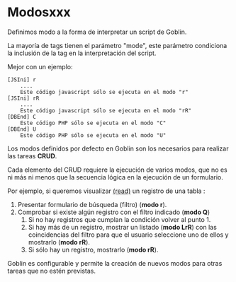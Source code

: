 # Modosxxx

Definimos modo a la forma de interpretar un script de Goblin.

La mayoría de tags tienen el parámetro "mode", este parámetro condiciona la inclusión de la tag en la interpretación del script.

Mejor con un ejemplo:
```
[JSIni] r
    ....
    Este código javascript sólo se ejecuta en el modo "r"
[JSIni] rR
    ....
    Este código javascript sólo se ejecuta en el modo "rR"
[DBEnd] C
    Este código PHP sólo se ejecuta en el modo "C"
[DBEnd] U
    Este código PHP sólo se ejecuta en el modo "U"
```

Los modos definidos por defecto en Goblin son los necesarios para realizar las tareas **CRUD**.

Cada elemento del CRUD requiere la ejecución de varios modos, que no es ni más ni menos que la secuencia lógica en la ejecución de un formulario.

Por ejemplo, si queremos visualizar [(read)](mode_r.md) un registro de una tabla :
1. Presentar formulario de búsqueda (filtro) (**modo r**).
2. Comprobar si existe algún registro con el filtro indicado (**modo Q**)
    1. Si no hay registros que cumplan la condición volver al punto 1.
    2. Si hay más de un registro, mostrar un listado (**modo LrR**) con las coincidencias del filtro para que el usuario seleccione uno de ellos y mostrarlo (**modo rR**).
    3. Si sólo hay un registro, mostrarlo (**modo rR**).

Goblin es configurable y permite la creación de nuevos modos para otras tareas que no estén previstas.
